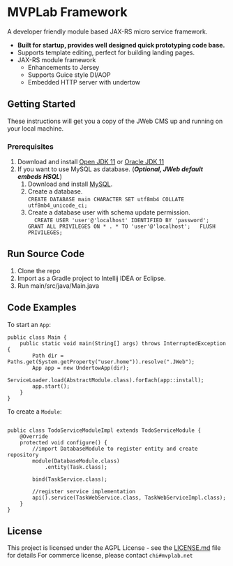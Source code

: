 # MVPLab Framework

A developer friendly module based JAX-RS micro service framework. 

- **Built for startup, provides well designed quick prototyping code base.**
- Supports template editing, perfect for building landing pages.
- JAX-RS module framework
  * Enhancements to Jersey
  * Supports Guice style DI/AOP 
  * Embedded HTTP server with undertow

## Getting Started

These instructions will get you a copy of the JWeb CMS up and running on your local machine.<br>

### Prerequisites

1. Download and install [Open JDK 11](http://jdk.java.net/11/) or [Oracle JDK 11](http://www.oracle.com/technetwork/java/javase/downloads/jdk11-downloads-4416644.html)
2. If you want to use MySQL as database. (***Optional, JWeb default embeds HSQL***)
   1. Download and install [MySQL](https://dev.mysql.com/downloads/mysql/). 
   2. Create a database. <br>
   ```CREATE DATABASE main CHARACTER SET utf8mb4 COLLATE utf8mb4_unicode_ci;```
   3. Create a database user with schema update permission. <br>
   ```   CREATE USER 'user'@'localhost' IDENTIFIED BY 'password';   GRANT ALL PRIVILEGES ON * . * TO 'user'@'localhost';   FLUSH PRIVILEGES;   ```

## Run Source Code

1. Clone the repo
2. Import as a Gradle project to Intellij IDEA or Eclipse.
3. Run main/src/java/Main.java

## Code Examples

To start an `App`: 

```
public class Main {
    public static void main(String[] args) throws InterruptedException {
        Path dir = Paths.get(System.getProperty("user.home")).resolve(".JWeb");
        App app = new UndertowApp(dir);
        ServiceLoader.load(AbstractModule.class).forEach(app::install);
        app.start();
    }
}
```

To create a `Module`:
```

public class TodoServiceModuleImpl extends TodoServiceModule {
    @Override
    protected void configure() {
        //import DatabaseModule to register entity and create repository
        module(DatabaseModule.class)
            .entity(Task.class);
        
        bind(TaskService.class);
        
        //register service implementation
        api().service(TaskWebService.class, TaskWebServiceImpl.class);
    }
}
```


## License

This project is licensed under the AGPL License - see the [LICENSE.md](LICENSE.md) file for details
For commerce license, please contact ``chi#mvplab.net``


